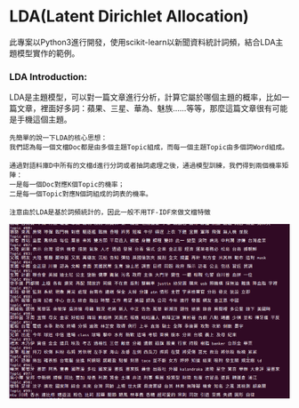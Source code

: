# LDA(Latent Dirichlet Allocation)
此專案以Python3進行開發，使用scikit-learn以新聞資料統計詞頻，結合LDA主題模型實作的範例。

### LDA Introduction:
LDA是主題模型，可以對一篇文章進行分析，計算它屬於哪個主題的概率，比如一篇文章，裡面好多詞：蘋果、三星、華為、魅族……等等，那麼這篇文章很有可能是手機這個主題。
```
先簡單的說一下LDA的核心思想：
我們認為每一個文檔Doc都是由多個主題Topic組成，而每一個主題Topic由多個詞Word組成。

通過對語料庫D中所有的文檔d進行分詞或者抽詞處理之後，通過模型訓練，我們得到兩個機率矩陣：
一是每一個Doc對應K個Topic的機率；
二是每一個Topic對應N個詞組成的詞表的機率。

注意由於LDA是基於詞頻統計的，因此一般不用TF-IDF來做文檔特徵

```

![image](https://github.com/Cheng-Yi-Ting/LDA/blob/master/img/topic.png)

